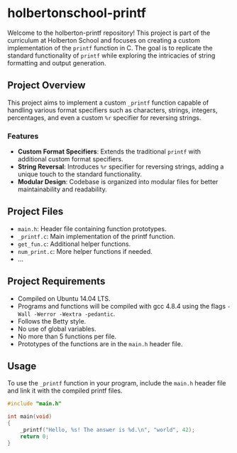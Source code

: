 # holbertonschool-printf

Welcome to the holberton-printf repository! This project is part of the curriculum at Holberton School and focuses on creating a custom implementation of the `printf` function in C. The goal is to replicate the standard functionality of `printf` while exploring the intricacies of string formatting and output generation.

## Project Overview

This project aims to implement a custom `_printf` function capable of handling various format specifiers such as characters, strings, integers, percentages, and even a custom `%r` specifier for reversing strings.

### Features

- **Custom Format Specifiers**: Extends the traditional `printf` with additional custom format specifiers.
- **String Reversal**: Introduces `%r` specifier for reversing strings, adding a unique touch to the standard functionality.
- **Modular Design**: Codebase is organized into modular files for better maintainability and readability.

## Project Files

- `main.h`: Header file containing function prototypes.
- `_printf.c`: Main implementation of the printf function.
- `get_fun.c`: Additional helper functions.
- `num_print.c`: More helper functions if needed.
- ...

## Project Requirements

- Compiled on Ubuntu 14.04 LTS.
- Programs and functions will be compiled with gcc 4.8.4 using the flags `-Wall -Werror -Wextra -pedantic`.
- Follows the Betty style.
- No use of global variables.
- No more than 5 functions per file.
- Prototypes of the functions are in the `main.h` header file.

## Usage

To use the `_printf` function in your program, include the `main.h` header file and link it with the compiled printf files.

```c
#include "main.h"

int main(void)
{
    _printf("Hello, %s! The answer is %d.\n", "world", 42);
    return 0;
}
